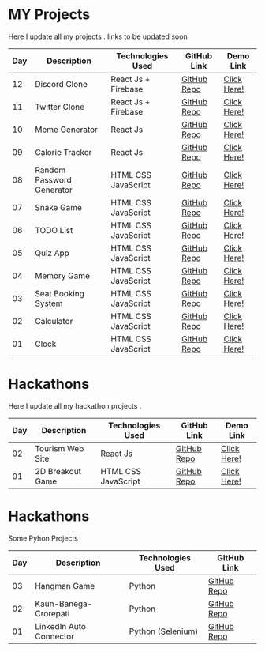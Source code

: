# MY Projects

 Here I update all my projects . 
 links to be updated soon 
 
 
 
Day | Description | Technologies Used |GitHub Link | Demo Link
----|-------------|---------|--------|------
 12 | Discord Clone  |   React Js + Firebase | [GitHub Repo]() | [Click Here!]()
 11 | Twitter Clone  | React Js + Firebase | [GitHub Repo]() | [Click Here!]()
 10 | Meme Generator    | React Js |[GitHub Repo]() | [Click Here!]()
 09 | Calorie Tracker  |React Js  |[GitHub Repo]() | [Click Here!]()
 08 | Random Password Generator|HTML CSS JavaScript  |[GitHub Repo](https://github.com/abhishekchauhan15/Password-Generator) | [Click Here!](https://abhishekchauhan15.github.io/Password-Generator/)
 07 | Snake Game |HTML CSS JavaScript  |[GitHub Repo](https://github.com/abhishekchauhan15/Snake-Mania) | [Click Here!](https://ekgamingkatha.netlify.app/)
 06 |TODO List    | HTML CSS JavaScript |[GitHub Repo](https://github.com/abhishekchauhan15/Devsnest-Frontend/tree/main/Day_12) | [Click Here!](https://abhishekchauhan15.github.io/Devsnest-Frontend/Day_12/index.html)
 05 | Quiz App   | HTML CSS JavaScript |[GitHub Repo](https://github.com/abhishekchauhan15/Devsnest-Frontend/tree/main/Day_11) | [Click Here!](https://abhishekchauhan15.github.io/Devsnest-Frontend/Day_11/index.html)
 04 | Memory Game   | HTML CSS JavaScript |[GitHub Repo]() | [Click Here!]()
 03 | Seat Booking System   |HTML CSS JavaScript | [GitHub Repo](https://github.com/abhishekchauhan15/Devsnest-Frontend/tree/main/Day_09) | [Click Here!](https://abhishekchauhan15.github.io/Devsnest-Frontend/Day_09/index.html)
 02 | Calculator  | HTML CSS JavaScript |[GitHub Repo](https://github.com/abhishekchauhan15/Devsnest-Frontend/tree/main/Day_05) | [Click Here!](https://abhishekchauhan15.github.io/Devsnest-Frontend/Day_05/index.html)
 01 | Clock   | HTML CSS JavaScript |[GitHub Repo](https://github.com/abhishekchauhan15/Devsnest-Frontend/tree/main/Day_04) | [Click Here!](https://abhishekchauhan15.github.io/Devsnest-Frontend/Day_04/index.html)


 # Hackathons 

 Here I update all my  hackathon  projects .

Day | Description | Technologies Used |GitHub Link | Demo Link
----|-------------|---------|--------|------
 02 | Tourism Web Site  |   React Js | [GitHub Repo](https://github.com/abhishekchauhan15/djp-tourism) | [Click Here!](https://djp-tourism.web.app/)
 01 | 2D Breakout Game  | HTML CSS JavaScript |[GitHub Repo](https://github.com/abhishekchauhan15/Hackathon-Game) | [Click Here!](https://djp-breakout.netlify.app/)
 
 
 
 
 # Hackathons 
 
 Some Pyhon Projects

Day | Description | Technologies Used |GitHub Link 
----|-------------|---------|--------
 03 | Hangman Game  | Python  |[GitHub Repo](https://github.com/abhishekchauhan15/Hangman)
 02 | Kaun-Banega-Crorepati   | Python  |[GitHub Repo](https://github.com/abhishekchauhan15/Kaun-Banega-Crorepati)
 01 | LinkedIn Auto Connector   | Python (Selenium) |[GitHub Repo](https://github.com/abhishekchauhan15/Linkedin-auto-connector)
